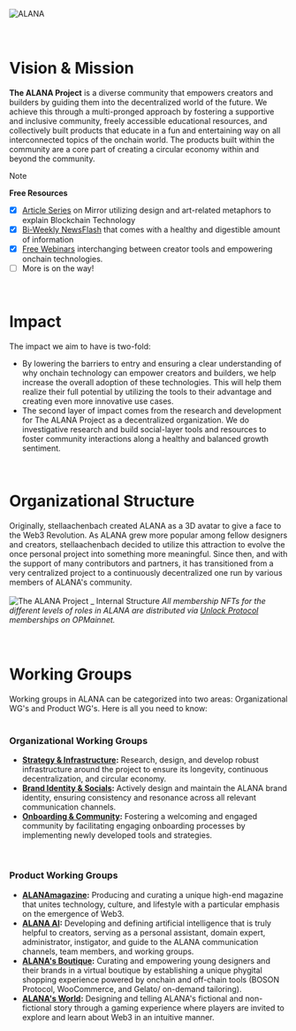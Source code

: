 ![ALANA](https://github.com/user-attachments/assets/f85b4658-3fdd-4d57-99e2-6085e7ca58a0)
<br/>
<br/>
<br/>

# Vision & Mission
**The ALANA Project** is a diverse community that empowers creators and builders by guiding them into the decentralized world of the future. We achieve this through a multi-pronged approach by fostering a supportive and inclusive community, freely accessible educational resources, and collectively built products that educate in a fun and entertaining way on all interconnected topics of the onchain world. The products built within the community are a core part of creating a circular economy within and beyond the community.

> [!NOTE]
> **Free Resources**
> - [x] [Article Series](https://mirror.xyz/the-alana-project.eth/DeQP_kgXvSw5GqeOSwZVgk6G7nziX9UXaRypZlVZqz0?referrerAddress=0x83E2B1525becEeE48Bc00ABb192813859dF6b7A6) on Mirror utilizing design and art-related metaphors to explain Blockchain Technology
> - [x] [Bi-Weekly NewsFlash]() that comes with a healthy and digestible amount of information
> - [x] [Free Webinars](https://www.youtube.com/live/EHSOfWg7KLs?si=SbZeYCOki_n9mozK) interchanging between creator tools and empowering onchain technologies.
> - [ ] More is on the way!
<br/>

# Impact
The impact we aim to have is two-fold:

- By lowering the barriers to entry and ensuring a clear understanding of why onchain technology can empower creators and builders, we help increase the overall adoption of these technologies. This will help them realize their full potential by utilizing the tools to their advantage and creating even more innovative use cases.
- The second layer of impact comes from the research and development for The ALANA Project as a decentralized organization. We do investigative research and build social-layer tools and resources to foster community interactions along a healthy and balanced growth sentiment.
<br/>

# Organizational Structure
Originally, stellaachenbach created ALANA as a 3D avatar to give a face to the Web3 Revolution. As ALANA grew more popular among fellow designers and creators, stellaachenbach decided to utilize this attraction to evolve the once personal project into something more meaningful. Since then, and with the support of many contributors and partners, it has transitioned from a very centralized project to a continuously decentralized one run by various members of ALANA's community. 
<br/>
<br/>
![The ALANA Project _ Internal Structure](https://github.com/user-attachments/assets/7278e6db-52d1-4770-bf93-0527ea20904f)
*All membership NFTs for the different levels of roles in ALANA are distributed via [Unlock Protocol](https://unlock-protocol.com/) memberships on OPMainnet.*
<br/>
<br/>
<br/>

# Working Groups
Working groups in ALANA can be categorized into two areas: Organizational WG's and Product WG's. Here is all you need to know:
<br/>
<br/>
### Organizational Working Groups

- **[Strategy & Infrastructure](https://github.com/The-ALANA-Project/Strategy_and_Infrastructure.git):** Research, design, and develop robust infrastructure around the project to ensure its longevity, continuous decentralization, and circular economy.
- **[Brand Identity & Socials](xxx):** Actively design and maintain the ALANA brand identity, ensuring consistency and resonance across all relevant communication channels.
- **[Onboarding & Community](xxx):** Fostering a welcoming and engaged community by facilitating engaging onboarding processes by  implementing newly developed tools and strategies.
<br/>

### Product Working Groups

- **[ALANAmagazine](https://www.alanamagazine.xyz/):** Producing and curating a unique high-end magazine that unites technology, culture, and lifestyle with a particular emphasis on the emergence of Web3.
- **[ALANA AI](xxx):** Developing and defining artificial intelligence that is truly helpful to creators, serving as a personal assistant, domain expert, administrator, instigator, and guide to the ALANA communication channels, team members, and working groups.
- **[ALANA's Boutique](xxx):** Curating and empowering young designers and their brands in a virtual boutique by establishing a unique phygital shopping experience powered by onchain and off-chain tools (BOSON Protocol, WooCommerce, and Gelato/ on-demand tailoring).
- **[ALANA's World](xxx):** Designing and telling ALANA's fictional and non-fictional story through a gaming experience where players are invited to explore and learn about Web3 in an intuitive manner.
